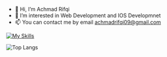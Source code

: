 - 👋 Hi, I’m Achmad Rifqi
- 👀 I’m interested in Web Development and IOS Developmnet
- 📫 You can contact me by email achmadrifqi09@gmail.com
  
[![My Skills](https://skillicons.dev/icons?i=html,css,js,jquery,npm,ts,bootstrap,tailwind,react,nextjs,vite,mysql,firebase,mongodb,nodejs,swift,php,express,nestjs,laravel,docker,git,github,git,ubuntu,figma,webstorm,phpstorm)](https://skillicons.dev)

![Top Langs](https://github-readme-stats.vercel.app/api/top-langs/?username=anuraghazra&layout=compact&theme=transparent)
